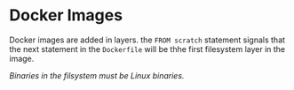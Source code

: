 # Docker Images
Docker images are added in layers. the `FROM scratch` statement signals that the next statement in the `Dockerfile` will be thhe first filesystem layer in the image.

*Binaries in the filsystem must be Linux binaries.*
